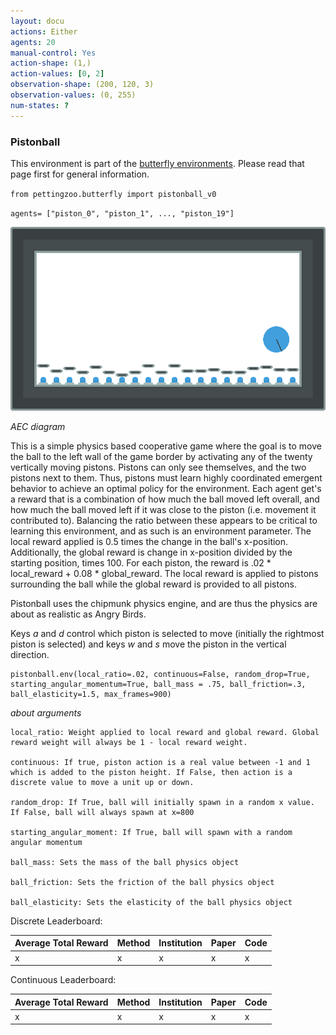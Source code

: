 ```yaml
---
layout: docu
actions: Either
agents: 20
manual-control: Yes
action-shape: (1,)
action-values: [0, 2]
observation-shape: (200, 120, 3)
observation-values: (0, 255)
num-states: ?
---
```


### Pistonball

This environment is part of the [butterfly environments](../butterfly). Please read that page first for general information.


`from pettingzoo.butterfly import pistonball_v0`

`agents= ["piston_0", "piston_1", ..., "piston_19"]`

![](butterfly_pistonball.gif)

*AEC diagram*

This is a simple physics based cooperative game where the goal is to move the ball to the left wall of the game border by activating any of the twenty vertically moving pistons. Pistons can only see themselves, and the two pistons next to them.
Thus, pistons must learn highly coordinated emergent behavior to achieve an optimal policy for the environment. Each agent get's a reward that is a combination of how much the ball moved left overall, and how much the ball moved left if it was close to the piston (i.e. movement it contributed to). Balancing the ratio between these appears to be critical to learning this environment, and as such is an environment parameter. The local reward applied is 0.5 times the change in the ball's x-position. Additionally, the global reward is change in x-position divided by the starting position, times 100. For each piston, the reward is .02 * local_reward + 0.08 * global_reward. The local reward is applied to pistons surrounding the ball while the global reward is provided to all pistons.

Pistonball uses the chipmunk physics engine, and are thus the physics are about as realistic as Angry Birds.

Keys *a* and *d* control which piston is selected to move (initially the rightmost piston is selected) and keys *w* and *s* move the piston in the vertical direction.

```
pistonball.env(local_ratio=.02, continuous=False, random_drop=True,
starting_angular_momentum=True, ball_mass = .75, ball_friction=.3,
ball_elasticity=1.5, max_frames=900)
```

*about arguments*

```
local_ratio: Weight applied to local reward and global reward. Global reward weight will always be 1 - local reward weight.

continuous: If true, piston action is a real value between -1 and 1 which is added to the piston height. If False, then action is a discrete value to move a unit up or down.

random_drop: If True, ball will initially spawn in a random x value. If False, ball will always spawn at x=800

starting_angular_moment: If True, ball will spawn with a random angular momentum

ball_mass: Sets the mass of the ball physics object

ball_friction: Sets the friction of the ball physics object

ball_elasticity: Sets the elasticity of the ball physics object
```

Discrete Leaderboard:

| Average Total Reward | Method | Institution | Paper | Code |
|----------------------|--------|-------------|-------|------|
| x                    | x      | x           | x     | x    |

Continuous Leaderboard:

| Average Total Reward | Method | Institution | Paper | Code |
|----------------------|--------|-------------|-------|------|
| x                    | x      | x           | x     | x    |
